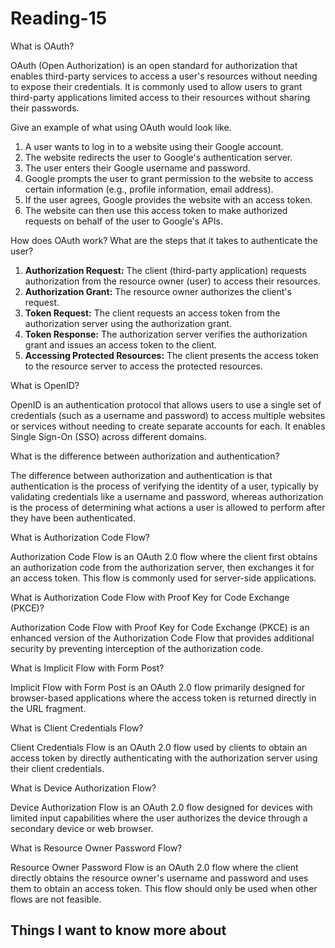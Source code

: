 # Reading-15 #

What is OAuth?

OAuth (Open Authorization) is an open standard for authorization that enables third-party services to access a user's resources without needing to expose their credentials. It is commonly used to allow users to grant third-party applications limited access to their resources without sharing their passwords.

Give an example of what using OAuth would look like.

1. A user wants to log in to a website using their Google account.
2. The website redirects the user to Google's authentication server.
3. The user enters their Google username and password.
4. Google prompts the user to grant permission to the website to access certain information (e.g., profile information, email address).
5. If the user agrees, Google provides the website with an access token.
6. The website can then use this access token to make authorized requests on behalf of the user to Google's APIs.

How does OAuth work? What are the steps that it takes to authenticate the user?

1. **Authorization Request:** The client (third-party application) requests authorization from the resource owner (user) to access their resources.
2. **Authorization Grant:** The resource owner authorizes the client's request.
3. **Token Request:** The client requests an access token from the authorization server using the authorization grant.
4. **Token Response:** The authorization server verifies the authorization grant and issues an access token to the client.
5. **Accessing Protected Resources:** The client presents the access token to the resource server to access the protected resources.

What is OpenID?

OpenID is an authentication protocol that allows users to use a single set of credentials (such as a username and password) to access multiple websites or services without needing to create separate accounts for each. It enables Single Sign-On (SSO) across different domains.

What is the difference between authorization and authentication?

The difference between authorization and authentication is that authentication is the process of verifying the identity of a user, typically by validating credentials like a username and password, whereas authorization is the process of determining what actions a user is allowed to perform after they have been authenticated.

What is Authorization Code Flow?

Authorization Code Flow is an OAuth 2.0 flow where the client first obtains an authorization code from the authorization server, then exchanges it for an access token. This flow is commonly used for server-side applications.

What is Authorization Code Flow with Proof Key for Code Exchange (PKCE)?

Authorization Code Flow with Proof Key for Code Exchange (PKCE) is an enhanced version of the Authorization Code Flow that provides additional security by preventing interception of the authorization code.

What is Implicit Flow with Form Post?

Implicit Flow with Form Post is an OAuth 2.0 flow primarily designed for browser-based applications where the access token is returned directly in the URL fragment.

What is Client Credentials Flow?

Client Credentials Flow is an OAuth 2.0 flow used by clients to obtain an access token by directly authenticating with the authorization server using their client credentials.

What is Device Authorization Flow?

Device Authorization Flow is an OAuth 2.0 flow designed for devices with limited input capabilities where the user authorizes the device through a secondary device or web browser.

What is Resource Owner Password Flow?

Resource Owner Password Flow is an OAuth 2.0 flow where the client directly obtains the resource owner's username and password and uses them to obtain an access token. This flow should only be used when other flows are not feasible.

## Things I want to know more about ##